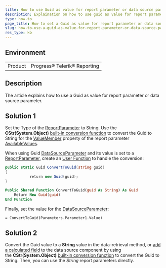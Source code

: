 ```yaml
---
title: How to use Guid as value for report parameter or data source parameter?
description: Explaination on how to use guid as value for report parameter or data source parameter
type: how-to
page_title: How to set a Guid as value for report parameter or data source parameter
slug: how-to-use-a-guid-as-value-for-report-parameter-or-data-source-parameter-
res_type: kb
---
```

 
## Environment
<table>
    <tbody>
	    <tr>
	    	<td>Product</td>
	    	<td>Progress® Telerik® Reporting</td>
	    </tr>
    </tbody>
</table>
 
## Description  

The article explains how to use a Guid as value for report parameter or data source parameter. 
  
## Solution 1

Set the Type of the [ReportParameter](../t-telerik-reporting-reportparameter) to String. Use the **CStr(System.Object)** [built-in conversion function](../expressions-functions) to convert the Guid to String for the  [ValueMember](../p-telerik-reporting-reportparameteravailablevalues-valuemember) property of the report parameter [AvailableValues](../properties-t-telerik-reporting-reportparameteravailablevalues).  

When using Guid [DataSourceParameter](../t-telerik-reporting-datasourceparameter) and its value is set to a [ReportParameter](../t-telerik-reporting-reportparameter), create an [User Function](../expressions-user-functions) to handle the conversion:  


````cs
public static Guid ConvertToGuid(string guid)
{
           return new Guid(guid);
}
````
````vb
Public Shared Function ConvertToGuid(guid As String) As Guid
    Return New Guid(guid)
End Function
````  

Finally, set the value for the [DataSourceParameter](../t-telerik-reporting-datasourceparameter):   

`= ConvertToGuid(Parameters.Parameter1.Value)`  

## Solution 2  
  
Convert the Guid value to a **String** value in the data-retrieval method, or [add a calculated field](../datasource-calculated-fields) to the data source component by using the **CStr(System.Object)** [built-in conversion function](../expressions-functions) to convert the Guid to String. Then, you can use the *String* report parameters directly.

